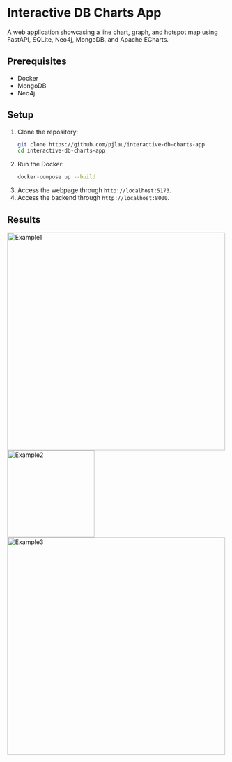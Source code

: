 # Interactive DB Charts App

A web application showcasing a line chart, graph, and hotspot map using FastAPI, SQLite, Neo4j, MongoDB, and Apache ECharts.

## Prerequisites
- Docker
- MongoDB
- Neo4j

## Setup
1. Clone the repository:
   ```bash
   git clone https://github.com/pjlau/interactive-db-charts-app
   cd interactive-db-charts-app
2. Run the Docker:
   ```bash
   docker-compose up --build
3. Access the webpage through `http://localhost:5173`.
4. Access the backend through `http://localhost:8000`.

## Results
<img src="images/demo_fig1.png" alt="Example1" width="500">
<br>
<img src="images/demo_fig2.png" alt="Example2" width="200">
<br>
<img src="images/demo_fig3.png" alt="Example3" width="500">
